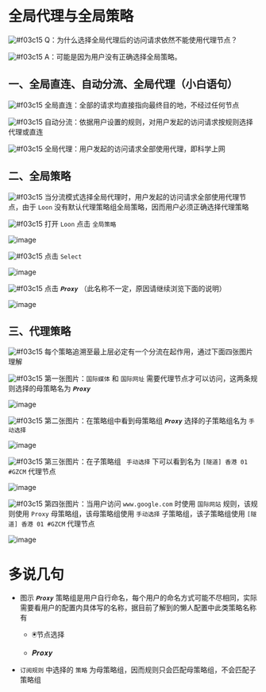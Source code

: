# 全局代理与全局策略

![#f03c15](https://placehold.it/15/f03c15/000000?text=+) Q：为什么选择全局代理后的访问请求依然不能使用代理节点？

![#f03c15](https://placehold.it/15/f03c15/000000?text=+) A：可能是因为用户没有正确选择全局策略。

## 一、全局直连、自动分流、全局代理（小白语句）

![#f03c15](https://placehold.it/15/f03c15/000000?text=+) 全局直连：全部的请求均直接指向最终目的地，不经过任何节点

![#f03c15](https://placehold.it/15/f03c15/000000?text=+) 自动分流：依据用户设置的规则，对用户发起的访问请求按规则选择代理或直连

![#f03c15](https://placehold.it/15/f03c15/000000?text=+) 全局代理：用户发起的访问请求全部使用代理，即科学上网

## 二、全局策略

![#f03c15](https://placehold.it/15/f03c15/000000?text=+) 当分流模式选择全局代理时，用户发起的访问请求全部使用代理节点，由于 `Loon` 没有默认代理策略组全局策略，因而用户必须正确选择代理策略

![#f03c15](https://placehold.it/15/f03c15/000000?text=+) 打开 `Loon` 点击 `全局策略`

![image](https://raw.githubusercontent.com/chiupam/tutorial-image/master/Loon/Global_Policy_5.jpg)

![#f03c15](https://placehold.it/15/f03c15/000000?text=+) 点击 `Select` 

![image](https://raw.githubusercontent.com/chiupam/tutorial-image/master/Loon/Global_Policy_6.jpg)

![#f03c15](https://placehold.it/15/f03c15/000000?text=+) 点击 `𝑷𝒓𝒐𝒙𝒚` （此名称不一定，原因请继续浏览下面的说明）

![image](https://raw.githubusercontent.com/chiupam/tutorial-image/master/Loon/Global_Policy_7.jpg)

## 三、代理策略

![#f03c15](https://placehold.it/15/f03c15/000000?text=+) 每个策略追溯至最上层必定有一个分流在起作用，通过下面四张图片理解

![#f03c15](https://placehold.it/15/f03c15/000000?text=+) 第一张图片：`国际媒体` 和 `国际网址` 需要代理节点才可以访问，这两条规则选择的母策略名为 `𝑷𝒓𝒐𝒙𝒚`

![image](https://raw.githubusercontent.com/chiupam/tutorial-image/master/Loon/Global_Policy_1.jpg)

![#f03c15](https://placehold.it/15/f03c15/000000?text=+) 第二张图片：在策略组中看到母策略组 `𝑷𝒓𝒐𝒙𝒚` 选择的子策略组名为 `手动选择`

![image](https://raw.githubusercontent.com/chiupam/tutorial-image/master/Loon/Global_Policy_2.jpg)

![#f03c15](https://placehold.it/15/f03c15/000000?text=+) 第三张图片：在子策略组 ` 手动选择` 下可以看到名为 `[隧道] 香港 01 #GZCM` 代理节点

![image](https://raw.githubusercontent.com/chiupam/tutorial-image/master/Loon/Global_Policy_3.jpg)

![#f03c15](https://placehold.it/15/f03c15/000000?text=+) 第四张图片：当用户访问 `www.google.com` 时使用 `国际网站` 规则，该规则使用 `Proxy` 母策略组，该母策略组使用 `手动选择` 子策略组，该子策略组使用 `[隧道] 香港 01 #GZCM` 代理节点

![image](https://raw.githubusercontent.com/chiupam/tutorial-image/master/Loon/Global_Policy_4.jpg)

# 多说几句

- 图示 `𝑷𝒓𝒐𝒙𝒚` 策略组是用户自行命名，每个用户的命名方式可能不尽相同，实际需要看用户的配置内具体写的名称，据目前了解到的懒人配置中此类策略名称有

  - 🖲️节点选择
  
  - 𝑷𝒓𝒐𝒙𝒚
  
- `订阅规则` 中选择的 `策略` 为母策略组，因而规则只会匹配母策略组，不会匹配子策略组
